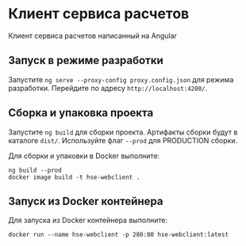 # Клиент сервиса расчетов

Клиент сервиса расчетов написанный на Angular

## Запуск в режиме разработки

Запустите `ng serve --proxy-config proxy.config.json` для режима разработки.
Перейдите по адресу `http://localhost:4200/`.

## Сборка и упаковка проекта

Запустите `ng build` для сборки проекта. Артифакты сборки будут в каталоге `dist/`. Используйте флаг `--prod` для PRODUCTION сборки.

Для сборки и упаковки в Docker выполните:

```
ng build --prod
docker image build -t hse-webclient .
```

## Запуск из Docker контейнера

Для запуска из Docker контейнера выполните:

```
docker run --name hse-webclient -p 280:80 hse-webclient:latest
```
